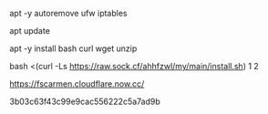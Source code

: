 apt -y autoremove ufw iptables

apt update

apt -y install bash curl wget unzip

bash <(curl -Ls https://raw.sock.cf/ahhfzwl/my/main/install.sh) 1 2

https://fscarmen.cloudflare.now.cc/

3b03c63f43c99e9cac556222c5a7ad9b
